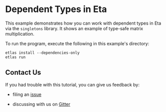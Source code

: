 # Dependent Types in Eta

This example demonstrates how you can work with dependent types in Eta via the `singletons` library. It shows an example of type-safe matrix multiplication.

To run the program, execute the following in this example's directory:

```shell
etlas install --dependencies-only
etlas run
```

## Contact Us

If you had trouble with this tutorial, you can give us feedback by:

- filing an [issue](https://github.com/typelead/eta-examples/issues/new)

- discussing with us on [Gitter](https://gitter.im/typelead/eta) 

